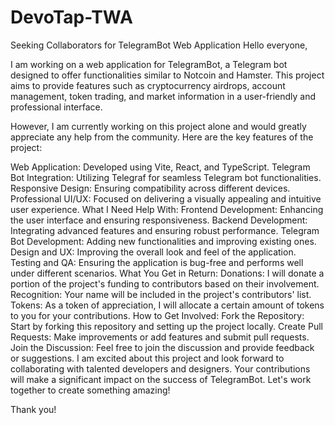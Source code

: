 # DevoTap-TWA


Seeking Collaborators for TelegramBot Web Application
Hello everyone,

I am working on a web application for TelegramBot, a Telegram bot designed to offer functionalities similar to Notcoin and Hamster. This project aims to provide features such as cryptocurrency airdrops, account management, token trading, and market information in a user-friendly and professional interface.

However, I am currently working on this project alone and would greatly appreciate any help from the community. Here are the key features of the project:

Web Application: Developed using Vite, React, and TypeScript.
Telegram Bot Integration: Utilizing Telegraf for seamless Telegram bot functionalities.
Responsive Design: Ensuring compatibility across different devices.
Professional UI/UX: Focused on delivering a visually appealing and intuitive user experience.
What I Need Help With:
Frontend Development: Enhancing the user interface and ensuring responsiveness.
Backend Development: Integrating advanced features and ensuring robust performance.
Telegram Bot Development: Adding new functionalities and improving existing ones.
Design and UX: Improving the overall look and feel of the application.
Testing and QA: Ensuring the application is bug-free and performs well under different scenarios.
What You Get in Return:
Donations: I will donate a portion of the project's funding to contributors based on their involvement.
Recognition: Your name will be included in the project's contributors' list.
Tokens: As a token of appreciation, I will allocate a certain amount of tokens to you for your contributions.
How to Get Involved:
Fork the Repository: Start by forking this repository and setting up the project locally.
Create Pull Requests: Make improvements or add features and submit pull requests.
Join the Discussion: Feel free to join the discussion and provide feedback or suggestions.
I am excited about this project and look forward to collaborating with talented developers and designers. Your contributions will make a significant impact on the success of TelegramBot. Let's work together to create something amazing!

Thank you!


